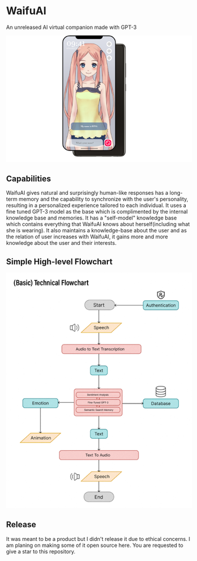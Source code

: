 # WaifuAI
An unreleased AI virtual companion made with GPT-3

![UI](/ui.png)
## Capabilities
WaifuAI gives natural and surprisingly human-like responses has a long-term memory and the capability to synchronize with the user's personality, resulting in a personalized experience tailored to each individual. It uses a fine tuned GPT-3 model as the base which is complimented by the internal knowledge base and memories. It has a "self-model" knowledge base which contains everything that WaifuAI knows about herself(including what she is wearing). It also maintains a knowledge-base about the user and as the relation of user increases with WaifuAI, it gains more and more knowledge about the user and their interests.
## Simple High-level Flowchart
![chart](/chart.png)
## Release
It was meant to be a product but I didn't release it due to ethical concerns. I am planing on making some of it open source here. You are requested to give a star to this repository.

